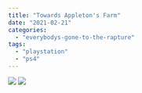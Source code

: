 ```yaml
---
title: "Towards Appleton's Farm"
date: "2021-02-21"
categories: 
  - "everybodys-gone-to-the-rapture"
tags: 
  - "playstation"
  - "ps4"
---
```


[![](images/Everybodys-Gone-To-The-Rapture™_20210221095652-scaled-1.jpg)](images/Everybodys-Gone-To-The-Rapture™_20210221095652-scaled-1.jpg)
[![](images/Everybodys-Gone-To-The-Rapture™_20210221095652-scaled-1.jpg)](images/Everybodys-Gone-To-The-Rapture™_20210221095652-scaled-1.jpg)
